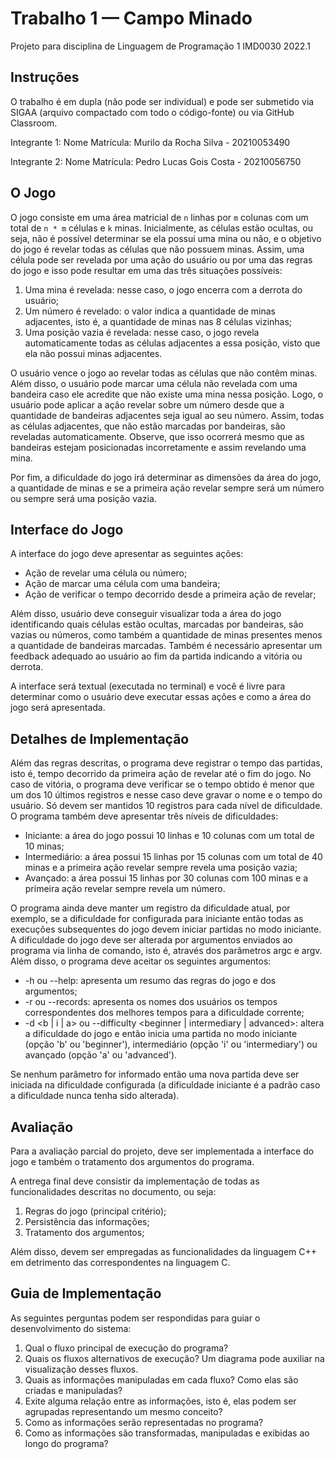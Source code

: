 # Trabalho 1 — Campo Minado

Projeto para disciplina de Linguagem de Programação 1 IMD0030 2022.1

## Instruções

O trabalho é em dupla (não pode ser individual) e pode ser submetido via SIGAA (arquivo compactado com todo o código-fonte) ou via GitHub Classroom.

Integrante 1: Nome Matrícula: Murilo da Rocha Silva - 20210053490

Integrante 2: Nome Matrícula: Pedro Lucas Gois Costa - 20210056750

## O Jogo

O jogo consiste em uma área matricial de `n` linhas por `m` colunas com um total de `n * m` células e `k` minas. Inicialmente, as células estão ocultas, ou seja, não é possível determinar se ela possui uma mina ou não, e o objetivo do jogo é revelar todas as células que não possuem minas. Assim, uma célula pode ser revelada por uma ação do usuário ou por uma das regras do jogo e isso pode resultar em uma das três situações possíveis:

1. Uma mina é revelada: nesse caso, o jogo encerra com a derrota do usuário;
2. Um número é revelado: o valor indica a quantidade de minas adjacentes, isto é, a quantidade de minas nas 8 células vizinhas;
3. Uma posição vazia é revelada: nesse caso, o jogo revela automaticamente todas as células adjacentes a essa posição, visto que ela não possui minas adjacentes.

O usuário vence o jogo ao revelar todas as células que não contêm minas. Além disso, o usuário pode marcar uma célula não revelada com uma bandeira caso ele acredite que não existe uma mina nessa posição. Logo, o usuário pode aplicar a ação revelar sobre um número desde que a quantidade de bandeiras adjacentes seja igual ao seu número. Assim, todas as células adjacentes, que não estão marcadas por bandeiras, são reveladas automaticamente. Observe, que isso ocorrerá mesmo que as bandeiras estejam posicionadas incorretamente e assim revelando uma mina.

Por fim, a dificuldade do jogo irá determinar as dimensões da área do jogo, a quantidade de minas e se a primeira ação revelar sempre será um número ou sempre será uma posição vazia.

## Interface do Jogo

A interface do jogo deve apresentar as seguintes ações:

- Ação de revelar uma célula ou número;
- Ação de marcar uma célula com uma bandeira;
- Ação de verificar o tempo decorrido desde a primeira ação de revelar;

Além disso, usuário deve conseguir visualizar toda a área do jogo identificando quais células estão ocultas, marcadas por bandeiras, são vazias ou números, como também a quantidade de minas presentes menos a quantidade de bandeiras marcadas. Também é necessário apresentar um feedback adequado ao usuário ao fim da partida indicando a vitória ou derrota.

A interface será textual (executada no terminal) e você é livre para determinar como o usuário deve executar essas ações e como a área do jogo será apresentada.

## Detalhes de Implementação

Além das regras descritas, o programa deve registrar o tempo das partidas, isto é, tempo decorrido da primeira ação de revelar até o fim do jogo. No caso de vitória, o programa deve verificar se o tempo obtido é menor que um dos 10 últimos registros e nesse caso deve gravar o nome e o tempo do usuário. Só devem ser mantidos 10 registros para cada nível de dificuldade. O programa também deve apresentar três níveis de dificuldades:

- Iniciante: a área do jogo possui 10 linhas e 10 colunas com um total de 10 minas;
- Intermediário: a área possui 15 linhas por 15 colunas com um total de 40 minas e a primeira ação revelar sempre revela uma posição vazia;
- Avançado: a área possui 15 linhas por 30 colunas com 100 minas e a primeira ação revelar sempre revela um número.

O programa ainda deve manter um registro da dificuldade atual, por exemplo, se a dificuldade for configurada para iniciante então todas as execuções subsequentes do jogo devem iniciar partidas no modo iniciante. A dificuldade do jogo deve ser alterada por argumentos enviados ao programa via linha de comando, isto é, através dos parâmetros argc e argv. Além disso, o programa deve aceitar os seguintes argumentos:

- -h ou --help: apresenta um resumo das regras do jogo e dos argumentos;
- -r ou --records: apresenta os nomes dos usuários os tempos correspondentes dos melhores tempos para a dificuldade corrente;
- -d <b | i | a> ou --difficulty <beginner | intermediary | advanced>: altera a dificuldade do jogo e então inicia uma partida no modo iniciante (opção 'b' ou 'beginner'), intermediário (opção 'i' ou 'intermediary') ou avançado (opção 'a' ou 'advanced').

Se nenhum parâmetro for informado então uma nova partida deve ser iniciada na dificuldade configurada (a dificuldade iniciante é a padrão caso a dificuldade nunca tenha sido alterada).


## Avaliação

Para a avaliação parcial do projeto, deve ser implementada a interface do jogo e também o tratamento dos argumentos do programa.

A entrega final deve consistir da implementação de todas as funcionalidades descritas no documento, ou seja:
1. Regras do jogo (principal critério);
2. Persistência das informações;
3. Tratamento dos argumentos;

Além disso, devem ser empregadas as funcionalidades da linguagem C++ em detrimento das correspondentes na linguagem C.

## Guia de Implementação

As seguintes perguntas podem ser respondidas para guiar o desenvolvimento do sistema:

1. Qual o fluxo principal de execução do programa?
2. Quais os fluxos alternativos de execução? Um diagrama pode auxiliar na visualização desses fluxos.
3. Quais as informações manipuladas em cada fluxo? Como elas são criadas e manipuladas?
4. Exite alguma relação entre as informações, isto é, elas podem ser agrupadas representando um mesmo conceito?
5. Como as informações serão representadas no programa?
6. Como as informações são transformadas, manipuladas e exibidas ao longo do programa?

